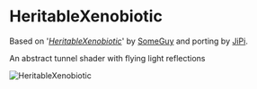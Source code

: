 HeritableXenobiotic
==================

Based on '_[HeritableXenobiotic](https://www.shadertoy.com/view/tdlyD2)_' by [SomeGuy](https://www.shadertoy.com/user/SomeGuy) and porting by [JiPi](Profiles/JiPi.md).

An abstract tunnel shader with flying light reflections

![HeritableXenobiotic](https://user-images.githubusercontent.com/78935215/114781246-b9933200-9d78-11eb-85da-b6ed074ad369.gif)


